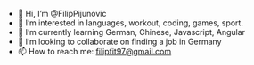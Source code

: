 - 👋 Hi, I’m @FilipPijunovic
- 👀 I’m interested in languages, workout, coding, games, sport.
- 🌱 I’m currently learning German, Chinese, Javascript, Angular
- 💞️ I’m looking to collaborate on finding a job in Germany
- 📫 How to reach me: filipfit97@gmail.com

<!---
FilipPijunovic/FilipPijunovic is a ✨ special ✨ repository because its `README.md` (this file) appears on your GitHub profile.
You can click the Preview link to take a look at your changes.
--->
